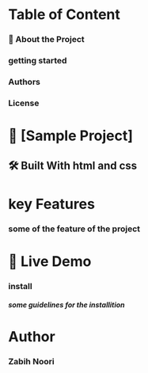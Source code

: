 # Table of Content
### 📖 About the Project
### getting started
### Authors
### License

# 📖 [Sample Project]
## 🛠 Built With html and css
# key Features
### some of the feature of the project
# 🚀 Live Demo
### install
##### some guidelines for the installition
# Author
### Zabih Noori
